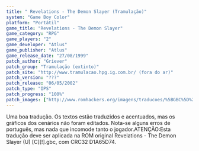 ```yaml
---
title: " Revelations - The Demon Slayer (Tramulação)"
system: "Game Boy Color"
platform: "Portátil"
game_title: "Revelations - The Demon Slayer"
game_category: "RPG"
game_players: "2"
game_developer: "Atlus"
game_publisher: "Atlus"
game_release_date: "27/08/1999"
patch_author: "Griever"
patch_group: "Tramulação (extinto)"
patch_site: "http://www.tramulacao.hpg.ig.com.br/ (fora do ar)"
patch_version: "???"
patch_release: "06/05/2002"
patch_type: "IPS"
patch_progress: "100%"
patch_images: ["http://www.romhackers.org/imagens/traducoes/%5BGBC%5D%20Revelations%20-%20The%20Demon%20Slayer%20-%20Tramula%C3%A7%C3%A3o%20-%201.png","http://www.romhackers.org/imagens/traducoes/%5BGBC%5D%20Revelations%20-%20The%20Demon%20Slayer%20-%20Tramula%C3%A7%C3%A3o%20-%202.png","http://www.romhackers.org/imagens/traducoes/%5BGBC%5D%20Revelations%20-%20The%20Demon%20Slayer%20-%20Tramula%C3%A7%C3%A3o%20-%203.png"]
---
```

Uma boa tradução. Os textos estão traduzidos e acentuados, mas os gráficos dos cenários não foram editados. Nota-se alguns erros de português, mas nada que incomode tanto o jogador.ATENÇÃO:Esta tradução deve ser aplicada na ROM original Revelations - The Demon Slayer (U) [C][!].gbc, com CRC32 D1A65D74.